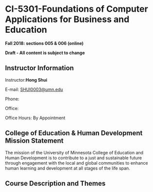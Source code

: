 # CI-5301-Foundations of Computer Applications for Business and Education

**Fall 2018: sections 005 & 006 (online)**

**Draft - All content is subject to change**

## Instructor Information

Instructor:**Hong Shui**

E-mail: SHUI0003@umn.edu

Phone:

Office:

Office Hours: By Appointment

## College of Education & Human Development Mission Statement
The mission of the University of Minnesota College of Education and Human Development is to contribute to a just and sustainable future through engagement with the local and global communities to enhance human learning and development at all stages of the life span.


## Course Description and Themes


